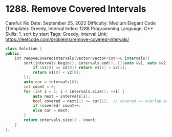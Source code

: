 # 1288. Remove Covered Intervals

Careful: No
Date: September 25, 2022
Difficulty: Medium
Elegant Code (Template): Greedy, Interval
Index: 1288
Programming Language: C++
Skills: 1. sort by start
Tags: Greedy, Interval
Link: https://leetcode.com/problems/remove-covered-intervals/

```cpp
class Solution {
public:
    int removeCoveredIntervals(vector<vector<int>>& intervals){
        sort(intervals.begin(), intervals.end(), [](auto &v1, auto &v2) {
            if (v1[0] == v2[0]) return v1[1] > v2[1];
            return v1[0] < v2[0];
        });
        auto cur = intervals[0];
        int count = 0;
        for (int i = 1; i < intervals.size(); ++i) {
            auto next = intervals[i];
            bool covered = next[1] <= cur[1];  // covered == overlap && next[1] < cur[1]
            if (covered) count++;
            else cur = next;
        }
        return intervals.size() - count;
    }
};
```